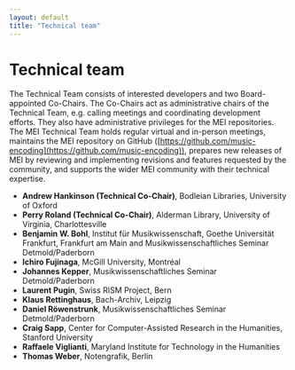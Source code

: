 ```yaml
---
layout: default
title: "Technical team"
---
```

# Technical team

The Technical Team consists of interested developers and two Board-appointed Co-Chairs. The Co-Chairs act as administrative chairs of the Technical Team, e.g. calling meetings and coordinating development efforts. They also have administrative privileges for the MEI repositories. The MEI Technical Team holds regular virtual and in-person meetings, maintains the MEI repository on GitHub ([https://github.com/music-encoding](https://github.com/music-encoding)), prepares new releases of MEI by reviewing and implementing revisions and features requested by the community, and supports the wider MEI community with their technical expertise.

* **Andrew Hankinson (Technical Co-Chair)**, Bodleian Libraries, University of Oxford
* **Perry Roland (Technical Co-Chair)**, Alderman Library, University of Virginia, Charlottesville
* **Benjamin W. Bohl**, Institut für Musikwissenschaft, Goethe Universität Frankfurt, Frankfurt am Main and Musikwissenschaftliches Seminar Detmold/Paderborn
* **Ichiro Fujinaga**, McGill University, Montréal
* **Johannes Kepper**, Musikwissenschaftliches Seminar Detmold/Paderborn
* **Laurent Pugin**, Swiss RISM Project, Bern
* **Klaus Rettinghaus**, Bach-Archiv, Leipzig
* **Daniel Röwenstrunk**, Musikwissenschaftliches Seminar Detmold/Paderborn
* **Craig Sapp**, Center for Computer-Assisted Research in the Humanities, Stanford University
* **Raffaele Viglianti**, Maryland Institute for Technology in the Humanities
* **Thomas Weber**, Notengrafik, Berlin
